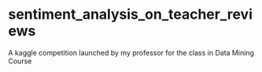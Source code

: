 # sentiment_analysis_on_teacher_reviews
A kaggle competition launched by my professor for the class in Data Mining Course 
